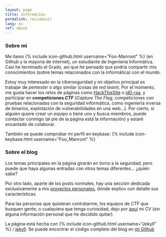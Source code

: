 ```yaml
---
layout: page
title: Información
permalink: /es/about/
lang: es
ref: about
---
```


### Sobre mí
Me llamo {% include icon-github.html username="Foo-Manroot" %} (en Github y la mayoría
de internet), un estudiante de Ingeniería Informática. Casi he terminado el Grado, así
que he pensado que podría compartir mis conocimientos (sobre temas relacionados con la
informática) con el mundo.

Estoy muy interesado en la ciberseguridad y mi objetivo principal es trabajar de
_pentester_ o algo similar (cosas de _red team_). Por el momento, me gusta hacer los
retos de páginas como [HackThisSite](https://www.hackthissite.org/) o
[id0-rsa](https://id0-rsa.pub/), y participar en **competiciones _CTF_**
(_Capture The Flag_, competiciones con pruebas relacionadas con la seguridad informática,
como ingeniería inversa de binarios, explotación de vulnerabilidades en una web...).
Por cierto, si alguien quiere crear un equipo o tiene uno y busca miembros, puede
contactar conmigo (al pie de la página está la información) y estaré encantado de
colaborar.

También se puede comprobar mi perfil en keybase:
	{% include icon-keybase.html username="Foo_Manroot" %}


### Sobre el blog
Los temas principales en la página girarán en torno a la seguridad; pero puede que haya
algunas entradas con otros temas diferentes... ¿quién sabe?

Por otro lado, aparte de los posts normales, hay una sección dedicada exclusivamente a
mis [proyectos personales](../projects), donde explico con detalle sus características.


Para las personas que quisieran contratarme, los equipos de _CTF_ que busquen gente, o
cualquiera que tenga curiosidad, dejo por [aquí](/assets/CV.pdf) mi CV (sin
alguna información personal que he decidido quitar).


La página está hecha con {% include icon-github.html username="Jekyll" %} /
[jekyll](https://github.com/jekyll/jekyll). Se puede encontrar el código completo del
blog en [mi Github](https://github.com/Foo-Manroot/foo-manroot.github.io)
